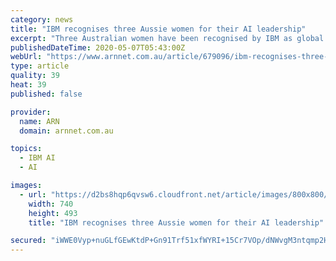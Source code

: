 ```yaml
---
category: news
title: "IBM recognises three Aussie women for their AI leadership"
excerpt: "Three Australian women have been recognised by IBM as global leaders in shaping the future of artificial intelligence (AI)."
publishedDateTime: 2020-05-07T05:43:00Z
webUrl: "https://www.arnnet.com.au/article/679096/ibm-recognises-three-aussie-women-their-ai-leadership/"
type: article
quality: 39
heat: 39
published: false

provider:
  name: ARN
  domain: arnnet.com.au

topics:
  - IBM AI
  - AI

images:
  - url: "https://d2bs8hqp6qvsw6.cloudfront.net/article/images/800x800/dimg/ibm_watson_1.jpg"
    width: 740
    height: 493
    title: "IBM recognises three Aussie women for their AI leadership"

secured: "iWWE0Vyp+nuGLfGEwKtdP+Gn91Trf51xfWYRI+15Cr7VOp/dNWvgM3ntqmp2HzT1V/3y+PyRKOZPg4UHZkJWg6HqAdV31kT+M8bOe/fhZW/vTxgW2rCTHeU6SbjE7mTAGkseOHBuTav5wWJXGpwI3DtOz+P6QC49sjHaMvJGExJLf7a6nrC22winn7cb9ppynqUaekObvSuOOnv3+jqCHegSrFO4iw7y+6bSo+UHv64r9NYo35Z2sjDShcGldIC50iIm1RfPmfprjH5mxH/PzeyhQDmlIlCmxNwb4K9C/DbJOn4zoTYMlw+b/EpyVKx1El5004vbwi9BVbWg3MkYT8g9HSqApZQe+6B7h6W3NzAg6XlWtxa6s0zdRCmLS0guFbZICX6EL/udeGqlKOn0nh/8eU3zgjsJDtEIGtHpn57/f6Q/MWcp0BVCeUcZ6okiN85y0X4+ZqwdBs3Wr1rQSEqU3DwXXxigLJ4RUoFJoFg=;GsoP/Eh/yP2jDvUatnWZlg=="
---
```


